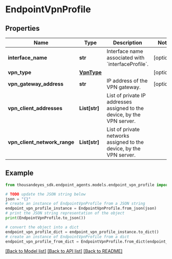 # EndpointVpnProfile


## Properties

Name | Type | Description | Notes
------------ | ------------- | ------------- | -------------
**interface_name** | **str** | Interface name associated with &#x60;interfaceProfile&#x60;. | [optional] 
**vpn_type** | [**VpnType**](VpnType.md) |  | [optional] 
**vpn_gateway_address** | **str** | IP address of the VPN gateway. | [optional] 
**vpn_client_addresses** | **List[str]** | List of private IP addresses assigned to the device, by the VPN server. | 
**vpn_client_network_range** | **List[str]** | List of private networks assigned to the device, by the VPN server. | 

## Example

```python
from thousandeyes_sdk.endpoint_agents.models.endpoint_vpn_profile import EndpointVpnProfile

# TODO update the JSON string below
json = "{}"
# create an instance of EndpointVpnProfile from a JSON string
endpoint_vpn_profile_instance = EndpointVpnProfile.from_json(json)
# print the JSON string representation of the object
print(EndpointVpnProfile.to_json())

# convert the object into a dict
endpoint_vpn_profile_dict = endpoint_vpn_profile_instance.to_dict()
# create an instance of EndpointVpnProfile from a dict
endpoint_vpn_profile_from_dict = EndpointVpnProfile.from_dict(endpoint_vpn_profile_dict)
```
[[Back to Model list]](../README.md#documentation-for-models) [[Back to API list]](../README.md#documentation-for-api-endpoints) [[Back to README]](../README.md)


